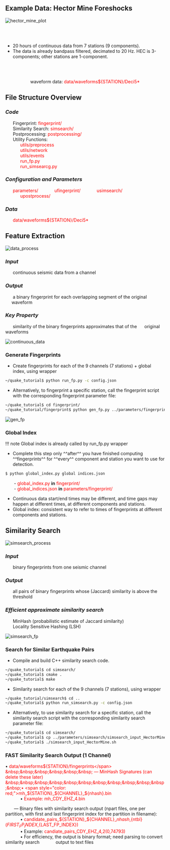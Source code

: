## **Example Data: Hector Mine Foreshocks**

![hector_mine_plot](img/hector_mine_plot.png)

<br></br>

* 20 hours of continuous data from 7 stations (9 components). <br>
* The data is already bandpass filtered, decimated to 20 Hz. HEC is 3-components; other stations are 1-component.

<br></br>

<p align="center">waveform data: <span style="color: red;">data/waveforms${STATION}/Deci5*</span></p>

## **File Structure Overview**

### *Code*  
&nbsp;&nbsp;&nbsp;&nbsp;&nbsp;&nbsp;Fingerprint: <span style="color: red;">fingerprint/</span>  
&nbsp;&nbsp;&nbsp;&nbsp;&nbsp;&nbsp;Similarity Search: <span style="color: red;">simsearch/  </span>  
&nbsp;&nbsp;&nbsp;&nbsp;&nbsp;&nbsp;Postprocessing: <span style="color: red;">postprocessing/</span>  
&nbsp;&nbsp;&nbsp;&nbsp;&nbsp;&nbsp;Utility Functions:  
&nbsp;&nbsp;&nbsp;&nbsp;&nbsp;&nbsp;&nbsp;&nbsp;&nbsp;&nbsp;&nbsp;&nbsp;<span style="color: red;">utils/preprocess</span>  
&nbsp;&nbsp;&nbsp;&nbsp;&nbsp;&nbsp;&nbsp;&nbsp;&nbsp;&nbsp;&nbsp;&nbsp;<span style="color: red;">utils/network</span>  
&nbsp;&nbsp;&nbsp;&nbsp;&nbsp;&nbsp;&nbsp;&nbsp;&nbsp;&nbsp;&nbsp;&nbsp;<span style="color: red;">utils/events</span>  
&nbsp;&nbsp;&nbsp;&nbsp;&nbsp;&nbsp;&nbsp;&nbsp;&nbsp;&nbsp;&nbsp;&nbsp;<span style="color: red;">run_fp.py</span>  
&nbsp;&nbsp;&nbsp;&nbsp;&nbsp;&nbsp;&nbsp;&nbsp;&nbsp;&nbsp;&nbsp;&nbsp;<span style="color: red;">run_simsearcg.py</span>  

### *Configuration and Parameters*  
<span style="color: red;">
&nbsp;&nbsp;&nbsp;&nbsp;&nbsp;&nbsp;<span style="color: red;">parameters/</span>  
&nbsp;&nbsp;&nbsp;&nbsp;&nbsp;&nbsp;&nbsp;&nbsp;&nbsp;&nbsp;&nbsp;&nbsp;<span style="color: red;">ufingerprint/</span>  
&nbsp;&nbsp;&nbsp;&nbsp;&nbsp;&nbsp;&nbsp;&nbsp;&nbsp;&nbsp;&nbsp;&nbsp;<span style="color: red;">usimsearch/</span>  
&nbsp;&nbsp;&nbsp;&nbsp;&nbsp;&nbsp;&nbsp;&nbsp;&nbsp;&nbsp;&nbsp;&nbsp;<span style="color: red;">upostprocess/</span>  
</span>

### *Data*  
&nbsp;&nbsp;&nbsp;&nbsp;&nbsp;&nbsp;<span style="color: red;">data/waveforms${STATION}/Deci5*</span>

## **Feature Extraction**  

![data_process](img/feature_ex_process.png)

### *Input*  

&nbsp;&nbsp;&nbsp;&nbsp;&nbsp;&nbsp;continuous seismic data from a channel

### *Output*  

&nbsp;&nbsp;&nbsp;&nbsp;&nbsp;&nbsp;a binary fingerprint for each overlapping segment of the original &nbsp;&nbsp;&nbsp;&nbsp;&nbsp;waveform

### *Key Property*  

&nbsp;&nbsp;&nbsp;&nbsp;&nbsp;&nbsp;similarity of the binary fingerprints approximates that of the &nbsp;&nbsp;&nbsp;&nbsp;&nbsp;original waveforms  

![continuous_data](img/continuous_data.png)

### **Generate Fingerprints**

* Create fingerprints for each of the 9 channels (7 stations) + global index, using wrapper
  
``` bash
~/quake_tutorial$ python run_fp.py -c config.json
```

* Alternatively, to fingerprint a specific station, call the fingerprint script with the corresponding fingerprint parameter file:

``` bash
~/quake_tutorial$ cd fingerprint/
~/quake_tutorial/fingerprint$ python gen_fp.py ../parameters/fingerprint/fp_input_CI_CDY_EHZ.json
```

![gen_fp](img/generate_fp.png)

### **Global Index**

!!! note
    Global index is already called by run_fp.py wrapper  

* Complete this step only ^^after^^ you have finished computing ^^fingerprints^^ for ^^every^^ component and station you want to use for detection.  
  
``` bash
$ python global_index.py global indices.json
```

&nbsp;&nbsp;&nbsp;&nbsp;&nbsp;&nbsp; - <span style="color: red;">global_index.py</span> **in** <span style="color: red;">fingerprint/</span>  
&nbsp;&nbsp;&nbsp;&nbsp;&nbsp;&nbsp; - <span style="color: red;">global_indices.json</span> **in** <span style="color: red;">parameters/fingerprint/</span>  

* Continuous data start/end times may be different, and time gaps may happen at different times, at different components and stations.  
* Global index: consistent way to refer to times of fingerprints at different components and stations.  

## **Similarity Search**

![simsearch_process](img/simsearch_process.png)

### *Input*  

&nbsp;&nbsp;&nbsp;&nbsp;&nbsp;&nbsp;binary fingerprints from one seismic channel

### *Output*  

&nbsp;&nbsp;&nbsp;&nbsp;&nbsp;&nbsp;all pairs of binary fingerprints whose (Jaccard) similarity is above the &nbsp;&nbsp;&nbsp;&nbsp;&nbsp;&nbsp;threshold  

### *Efficient approximate similarity search*  

&nbsp;&nbsp;&nbsp;&nbsp;&nbsp;&nbsp;MinHash (probabilistic estimate of Jaccard similarity)  
&nbsp;&nbsp;&nbsp;&nbsp;&nbsp;&nbsp;Locality Sensitive Hashing (LSH)  

![simsearch_fp](img/simsearch_fp.png)

### **Search for Similar Earthquake Pairs**

* Compile and build C++ similarity search code.

``` bash
~/quake_tutorial$ cd simsearch/
~/quake_tutorial$ cmake .
~/quake_tutorial$ make
```  

* Similarity search for each of the 9 channels (7 stations), using wrapper  

``` bash
~/quake_tutorial/simsearch$ cd ..
~/quake_tutorial$ python run_simsearch.py -c config.json
```  

* Alternatively, to use similarity search for a specific station, call the similarity search script with the corresponding similarity search parameter file:

``` bash
~/quake_tutorial$ cd simsearch/
~/quake_tutorial$ cp ../parameters/simsearch/simsearch_input_HectorMine.sh .
~/quake_tutorial$ ./simsearch_input_HectorMine.sh
```

### FAST Similarity Search Output (1 Channel)  

• <span style="color: red;"> data/waveforms${STATION}/fingerprints</span>  
&nbsp;&nbsp;&nbsp;&nbsp;&nbsp;&nbsp; — MinHash Signatures (can delete these later)  
&nbsp;&nbsp;&nbsp;&nbsp;&nbsp;&nbsp;&nbsp;&nbsp;&nbsp;&nbsp;&nbsp;&nbsp;• <span style="color: red;">mh_${STATION}_${CHANNEL}_${nhash}.bin</span>  
&nbsp;&nbsp;&nbsp;&nbsp;&nbsp;&nbsp;&nbsp;&nbsp;&nbsp;&nbsp;&nbsp;&nbsp;• <span style="color: red;">Example: mh_CDY_EHZ_4.bin</span>  

&nbsp;&nbsp;&nbsp;&nbsp;&nbsp;&nbsp; — Binary files with similarity search output (npart files, one per partition, with first and last fingerprint index for the partition in filename):  
&nbsp;&nbsp;&nbsp;&nbsp;&nbsp;&nbsp;&nbsp;&nbsp;&nbsp;&nbsp;&nbsp;&nbsp;• <span style="color: red;">candidate_pairs_${STATION}_${CHANNEL}_${nhash},${ntbl}(${FIRST_FP_INDEX},${LAST_FP_INDEX})</span>  
&nbsp;&nbsp;&nbsp;&nbsp;&nbsp;&nbsp;&nbsp;&nbsp;&nbsp;&nbsp;&nbsp;&nbsp;• Example: <span style="color: red;">candiate_pairs_CDY_EHZ_4,2(0,74793)</span>  
&nbsp;&nbsp;&nbsp;&nbsp;&nbsp;&nbsp;&nbsp;&nbsp;&nbsp;&nbsp;&nbsp;&nbsp;• For efficiency, the output is binary format; need parsing to convert similarity search &nbsp;&nbsp;&nbsp;&nbsp;&nbsp;&nbsp;&nbsp;&nbsp;&nbsp;&nbsp;&nbsp;&nbsp;output to text files

